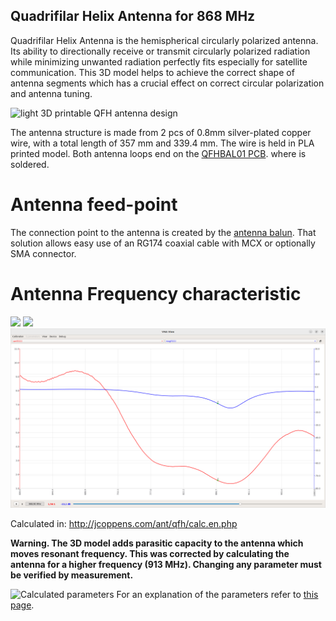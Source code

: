 ## Quadrifilar Helix Antenna for 868 MHz
Quadrifilar Helix Antenna is the hemispherical circularly polarized antenna. Its ability to directionally receive or transmit circularly polarized radiation while minimizing unwanted radiation perfectly fits especially for satellite communication. This 3D model helps to achieve the correct shape of antenna segments which has a crucial effect on correct circular polarization and antenna tuning.

![light 3D printable QFH antenna design](pictures/QFH-Antenna.png)

The antenna structure is made from 2 pcs of 0.8mm silver-plated copper wire, with a total length of 357 mm and 339.4 mm. The wire is held in PLA printed model. Both antenna loops end on the [QFHBAL01 PCB](https://github.com/ODZ-UJF-AV-CR/QFHBAL01). where is soldered. 

# Antenna feed-point

The connection point to the antenna is created by the [antenna balun](https://github.com/ODZ-UJF-AV-CR/QFHBAL01). That solution allows easy use of an RG174 coaxial cable with MCX or optionally SMA connector.

# Antenna Frequency characteristic

<img src="pictures/QFH-Antenna-868MHz-S11.png" />
<img src="pictures/QFH-Antenna-868MHz-SmithChart.png" />
<img src="pictures/QFH-Antenna-868MHz-VSWR.png" />

Calculated in:
http://jcoppens.com/ant/qfh/calc.en.php

<b>Warning. The 3D model adds parasitic capacity to the antenna which moves resonant frequency. This was corrected by calculating the antenna for a higher frequency (913 MHz). Changing any parameter must be verified by measurement.</b>

![Calculated parameters](https://github.com/cernohorsky/QFH-Antenna-868MHz/blob/master/pictures/QFH-Antenna-868MHz-Param.jpg)
For an explanation of the parameters refer to [this page](https://uuki.kapsi.fi/qha_simul.html).

